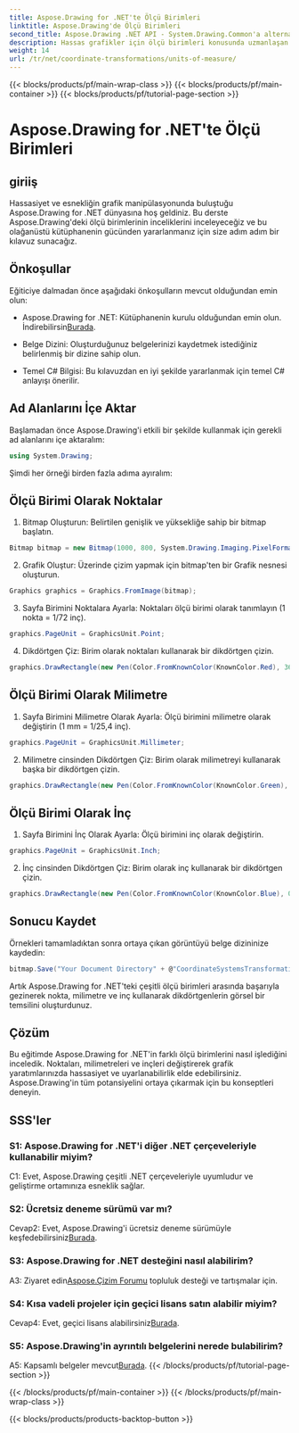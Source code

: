 ```yaml
---
title: Aspose.Drawing for .NET'te Ölçü Birimleri
linktitle: Aspose.Drawing'de Ölçü Birimleri
second_title: Aspose.Drawing .NET API - System.Drawing.Common'a alternatif
description: Hassas grafikler için ölçü birimleri konusunda uzmanlaşan bu ayrıntılı eğitimde Aspose.Drawing for .NET'in çok yönlülüğünü keşfedin.
weight: 14
url: /tr/net/coordinate-transformations/units-of-measure/
---
```


{{< blocks/products/pf/main-wrap-class >}}
{{< blocks/products/pf/main-container >}}
{{< blocks/products/pf/tutorial-page-section >}}

# Aspose.Drawing for .NET'te Ölçü Birimleri

## giriiş

Hassasiyet ve esnekliğin grafik manipülasyonunda buluştuğu Aspose.Drawing for .NET dünyasına hoş geldiniz. Bu derste Aspose.Drawing'deki ölçü birimlerinin inceliklerini inceleyeceğiz ve bu olağanüstü kütüphanenin gücünden yararlanmanız için size adım adım bir kılavuz sunacağız.

## Önkoşullar

Eğiticiye dalmadan önce aşağıdaki önkoşulların mevcut olduğundan emin olun:

-  Aspose.Drawing for .NET: Kütüphanenin kurulu olduğundan emin olun. İndirebilirsin[Burada](https://releases.aspose.com/drawing/net/).

- Belge Dizini: Oluşturduğunuz belgelerinizi kaydetmek istediğiniz belirlenmiş bir dizine sahip olun.

- Temel C# Bilgisi: Bu kılavuzdan en iyi şekilde yararlanmak için temel C# anlayışı önerilir.

## Ad Alanlarını İçe Aktar

Başlamadan önce Aspose.Drawing'i etkili bir şekilde kullanmak için gerekli ad alanlarını içe aktaralım:

```csharp
using System.Drawing;
```

Şimdi her örneği birden fazla adıma ayıralım:

## Ölçü Birimi Olarak Noktalar

1. Bitmap Oluşturun: Belirtilen genişlik ve yüksekliğe sahip bir bitmap başlatın.

```csharp
Bitmap bitmap = new Bitmap(1000, 800, System.Drawing.Imaging.PixelFormat.Format32bppPArgb);
```

2. Grafik Oluştur: Üzerinde çizim yapmak için bitmap'ten bir Grafik nesnesi oluşturun.

```csharp
Graphics graphics = Graphics.FromImage(bitmap);
```

3. Sayfa Birimini Noktalara Ayarla: Noktaları ölçü birimi olarak tanımlayın (1 nokta = 1/72 inç).

```csharp
graphics.PageUnit = GraphicsUnit.Point;
```

4. Dikdörtgen Çiz: Birim olarak noktaları kullanarak bir dikdörtgen çizin.

```csharp
graphics.DrawRectangle(new Pen(Color.FromKnownColor(KnownColor.Red), 36f), 72, 72, 72, 72);
```

## Ölçü Birimi Olarak Milimetre

1. Sayfa Birimini Milimetre Olarak Ayarla: Ölçü birimini milimetre olarak değiştirin (1 mm = 1/25,4 inç).

```csharp
graphics.PageUnit = GraphicsUnit.Millimeter;
```

2. Milimetre cinsinden Dikdörtgen Çiz: Birim olarak milimetreyi kullanarak başka bir dikdörtgen çizin.

```csharp
graphics.DrawRectangle(new Pen(Color.FromKnownColor(KnownColor.Green), 6.35f), 25.4f, 25.4f, 25.4f, 25.4f);
```

## Ölçü Birimi Olarak İnç

1. Sayfa Birimini İnç Olarak Ayarla: Ölçü birimini inç olarak değiştirin.

```csharp
graphics.PageUnit = GraphicsUnit.Inch;
```

2. İnç cinsinden Dikdörtgen Çiz: Birim olarak inç kullanarak bir dikdörtgen çizin.

```csharp
graphics.DrawRectangle(new Pen(Color.FromKnownColor(KnownColor.Blue), 0.125f), 1, 1, 1, 1);
```

## Sonucu Kaydet

Örnekleri tamamladıktan sonra ortaya çıkan görüntüyü belge dizininize kaydedin:

```csharp
bitmap.Save("Your Document Directory" + @"CoordinateSystemsTransformations\UnitsOfMeasure_out.png");
```

Artık Aspose.Drawing for .NET'teki çeşitli ölçü birimleri arasında başarıyla gezinerek nokta, milimetre ve inç kullanarak dikdörtgenlerin görsel bir temsilini oluşturdunuz.

## Çözüm

Bu eğitimde Aspose.Drawing for .NET'in farklı ölçü birimlerini nasıl işlediğini inceledik. Noktaları, milimetreleri ve inçleri değiştirerek grafik yaratımlarınızda hassasiyet ve uyarlanabilirlik elde edebilirsiniz. Aspose.Drawing'in tüm potansiyelini ortaya çıkarmak için bu konseptleri deneyin.

## SSS'ler

### S1: Aspose.Drawing for .NET'i diğer .NET çerçeveleriyle kullanabilir miyim?

C1: Evet, Aspose.Drawing çeşitli .NET çerçeveleriyle uyumludur ve geliştirme ortamınıza esneklik sağlar.

### S2: Ücretsiz deneme sürümü var mı?

 Cevap2: Evet, Aspose.Drawing'i ücretsiz deneme sürümüyle keşfedebilirsiniz[Burada](https://releases.aspose.com/).

### S3: Aspose.Drawing for .NET desteğini nasıl alabilirim?

 A3: Ziyaret edin[Aspose.Çizim Forumu](https://forum.aspose.com/c/diagram/17) topluluk desteği ve tartışmalar için.

### S4: Kısa vadeli projeler için geçici lisans satın alabilir miyim?

 Cevap4: Evet, geçici lisans alabilirsiniz[Burada](https://purchase.aspose.com/temporary-license/).

### S5: Aspose.Drawing'in ayrıntılı belgelerini nerede bulabilirim?

 A5: Kapsamlı belgeler mevcut[Burada](https://reference.aspose.com/drawing/net/).
{{< /blocks/products/pf/tutorial-page-section >}}

{{< /blocks/products/pf/main-container >}}
{{< /blocks/products/pf/main-wrap-class >}}

{{< blocks/products/products-backtop-button >}}
